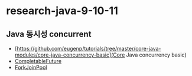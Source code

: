 # research-java-9-10-11

## Java 동시성 concurrent
* [https://github.com/eugenp/tutorials/tree/master/core-java-modules/core-java-concurrency-basic](Core Java concurrency basic)
* [CompletableFuture](completablefuture.md)
* [ForkJoinPool](forkjoinpool.md)